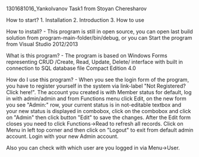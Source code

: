 1301681016_YankoIvanov Task1 from Stoyan Cheresharov

How to start? 1. Installation 2. Introduction 3. How to use

How to install? - This program is still in open source, you can open last build solution from program-main-folder/bin/debug,
or you can Start the program from Visual Studio 2012/2013

What is this program? - The program is based on Windows Forms representing CRUD /Create, Read, Update, Delete/ interface with
built in connection to SQL database file Compact Edition 4.0

How do I use this program? - When you see the login form of the program, you have to register yourself in the system
via link-label "Not Registered? Click here!". The account you created is with Member status for default,
log in with admin/admin and from Functions menu click Edit, on the new form you see "Admin:" row,
your current status is in not-editable textbox and your new status is displayed in combobox,
click on the combobox and click on "Admin" then click button "Edit" to save the changes.
After the Edit form closes you need to click Functions->Read to refresh all records.
Click on Menu in left top corner and then click on "Logout" to exit from default admin account.
Login with your new Admin account.

Also you can check with which user are you logged in via Menu->User.
